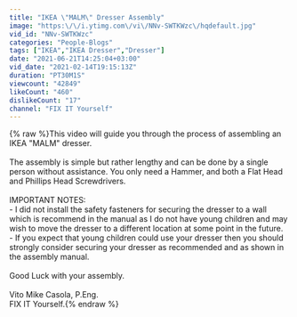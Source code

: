 ```yaml
---
title: "IKEA \"MALM\" Dresser Assembly"
image: "https:\/\/i.ytimg.com\/vi\/NNv-SWTKWzc\/hqdefault.jpg"
vid_id: "NNv-SWTKWzc"
categories: "People-Blogs"
tags: ["IKEA","IKEA Dresser","Dresser"]
date: "2021-06-21T14:25:04+03:00"
vid_date: "2021-02-14T19:15:13Z"
duration: "PT30M1S"
viewcount: "42849"
likeCount: "460"
dislikeCount: "17"
channel: "FIX IT Yourself"
---
```

{% raw %}This video will guide you through the process of assembling an IKEA &quot;MALM&quot; dresser.<br /><br />The assembly is simple but rather lengthy and can be done by a single person without assistance.  You only need a Hammer, and both a Flat Head and Phillips Head Screwdrivers.<br /><br />IMPORTANT NOTES:<br />- I did not install the safety fasteners for securing the dresser to a wall which is recommend in the manual as I do not have young children and may wish to move the dresser to a different location at some point in the future.<br />- If you expect that young children could use your dresser then you should strongly consider securing your dresser as recommended and as shown in the assembly manual.<br /><br />Good Luck with your assembly.<br /><br />Vito Mike Casola, P.Eng.<br />FIX IT Yourself.{% endraw %}
